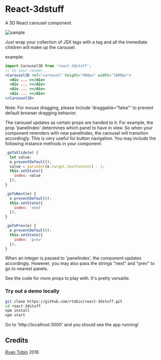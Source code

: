 [screenshot]: https://github.com/rtobin/react-3dstuff/blob/master/images/carousel3D_sample.png
[screencast]: https://github.com/rtobin/react-3dstuff/blob/master/images/screencast.gif
[portfolio]: http://www.ryantobin.space

# React-3dstuff
A 3D React carousel component.

![sample][screencast]

Just wrap your collection of JSX tags with a <Carousel3D> tag and all the immediate children will make up the carousel.

example:
```jsx
import Carousel3D from 'react-3dstuff';
// In your render...
<Carousel3D ref="carousel" height="400px" width="1000px">
  <div ... ></div>
  <div ... ></div>
  <div ... ></div>
  <div ... ></div>
</Carousel3D>
```

Note: For mouse dragging, please include 'draggable="false"' to prevent default browser dragging  behavior.

The carousel updates as certain props are handed to it. For example, the prop 'panelIndex' determines which panel to have in view. So when your component rerenders with new panelIndex, the carousel will transition accordingly. This is very useful for button navigation. You may include the following instance methods in your component:

```js
_goToSlide(e) {
  let value;
  e.preventDefault();
  value = parseInt(e.target.textContent) - 1;
  this.setState({
    index: value
  });
}

_goToNext(e) {
  e.preventDefault();
  this.setState({
    index: 'next'
  });
}

_goToPrev(e) {
  e.preventDefault();
  this.setState({
    index: 'prev'
  });
}
```

When an integer is passed to 'panelIndex', the component updates accordingly. However, you may also pass the strings "next" and "prev" to go to nearest panels.

See the code for more props to play with. It's pretty versatile.

### Try out a demo locally
```sh
git clone https://github.com/rtobin/react-3dstuff.git
cd react-3dstuff
npm install
npm start
```

Go to 'http://localhost:3000' and you should see the app running!


## Credits
[Ryan Tobin][portfolio] 2016
